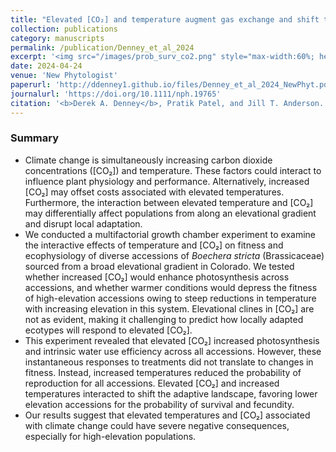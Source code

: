 ```yaml
---
title: "Elevated [CO₂] and temperature augment gas exchange and shift the fitness landscape in a montane forb"
collection: publications
category: manuscripts
permalink: /publication/Denney_et_al_2024
excerpt: '<img src="/images/prob_surv_co2.png" style="max-width:60%; height:auto; display:block; margin:auto;"/> <br> Elevated temperature and CO₂interact to shift the fitness landscape in <em>Boechera stricta.</em> Here, the combination of increased CO₂ and temperature shift the probability of survival to favor lower elevation populations.'
date: 2024-04-24
venue: 'New Phytologist'
paperurl: 'http://ddenney1.github.io/files/Denney_et_al_2024_NewPhyt.pdf'
journalurl: 'https://doi.org/10.1111/nph.19765'
citation: '<b>Derek A. Denney</b>, Pratik Patel, and Jill T. Anderson. 2024, <em>New Phytologist</em>'
---
```

### Summary

* Climate change is simultaneously increasing carbon dioxide concentrations ([CO₂]) and temperature. These factors could interact to influence plant physiology and performance. Alternatively, increased [CO₂] may offset costs associated with elevated temperatures. Furthermore, the interaction between elevated temperature and [CO₂] may differentially affect populations from along an elevational gradient and disrupt local adaptation.  
* We conducted a multifactorial growth chamber experiment to examine the interactive effects of temperature and [CO₂] on fitness and ecophysiology of diverse accessions of *Boechera stricta* (Brassicaceae) sourced from a broad elevational gradient in Colorado. We tested whether increased [CO₂] would enhance photosynthesis across accessions, and whether warmer conditions would depress the fitness of high-elevation accessions owing to steep reductions in temperature with increasing elevation in this system. Elevational clines in [CO₂] are not as evident, making it challenging to predict how locally adapted ecotypes will respond to elevated [CO₂].  
* This experiment revealed that elevated [CO₂] increased photosynthesis and intrinsic water use efficiency across all accessions. However, these instantaneous responses to treatments did not translate to changes in fitness. Instead, increased temperatures reduced the probability of reproduction for all accessions. Elevated [CO₂] and increased temperatures interacted to shift the adaptive landscape, favoring lower elevation accessions for the probability of survival and fecundity.  
* Our results suggest that elevated temperatures and [CO₂] associated with climate change could have severe negative consequences, especially for high-elevation populations.
